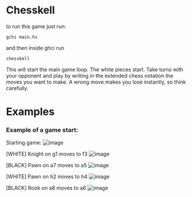 # Chesskell
to run this game just run:

`gchi main.hs`

and then inside ghci run

`chesskell`

This will start the main game loop. The white pieces start. Take turns with your opponent and play by writing in the extended chess notation the moves you want to make.
A wrong move makes you lose instantly, so think carefully.

# Examples

### Example of a game start:
Starting game:
![image](https://user-images.githubusercontent.com/24229855/116952410-fad47e80-ac60-11eb-8067-906e2508e6e9.png)

[WHITE] Knight on g1 moves to f3
![image](https://user-images.githubusercontent.com/24229855/116952446-12136c00-ac61-11eb-91be-01f8a2082dd9.png)

[BLACK] Pawn on a7 moves to a5
![image](https://user-images.githubusercontent.com/24229855/116952490-26efff80-ac61-11eb-9e88-e9ba3a6b8b54.png)

[WHITE] Pawn on h2 moves to h4
![image](https://user-images.githubusercontent.com/24229855/116952512-32432b00-ac61-11eb-96bc-5193cf036420.png)

[BLACK] Rook on a8 moves to a6
![image](https://user-images.githubusercontent.com/24229855/116952535-3f601a00-ac61-11eb-9637-a4ad10e7eb99.png)

